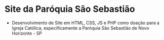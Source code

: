 # Site da Paróquia São Sebastião

- Desenvolvimento de Site em HTML, CSS, JS e PHP como doação para a Igreja Católica, especificamente a Paróquia São Sebastião de Novo Horizonte - SP
